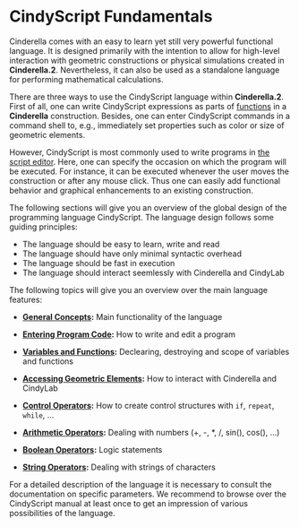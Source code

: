 # CindyScript Fundamentals

Cinderella comes with an easy to learn yet still very powerful functional language.
It is designed primarily with the intention to allow for high-level interaction with geometric constructions or physical simulations created in **Cinderella.2**.
Nevertheless, it can also be used as a standalone language for performing mathematical calculations.

There are three ways to use the CindyScript language within **Cinderella.2**.
First of all, one can write CindyScript expressions as parts of [functions](Function_Plotting.md) in a **Cinderella** construction.
Besides, one can enter CindyScript commands in a command shell to, e.g., immediately set properties such as color or size of geometric elements.

However, CindyScript is most commonly used to write programs in [the script editor](The_CindyScript_Editor.md).
Here, one can specify the occasion on which the program will be executed.
For instance, it can be executed whenever the user moves the construction or after any mouse click.
Thus one can easily add functional behavior and graphical enhancements to an existing construction.

The following sections will give you an overview of the global design of the programming language CindyScript.
The language design follows some guiding principles:

-   The language should be easy to learn, write and read
-   The language should have only minimal syntactic overhead
-   The language should be fast in execution
-   The language should interact seemlessly with Cinderella and CindyLab

The following topics will give you an overview over the main language features:

-   **[General Concepts](General_Concepts.md):**
    Main functionality of the language

-   **[Entering Program Code](Entering_Program_Code.md):**
    How to write and edit a program

-   **[Variables and Functions](Variables_and_Functions.md):**
    Declearing, destroying and scope of variables and functions

-   **[Accessing Geometric Elements](Accessing_Geometric_Elements.md):**
    How to interact with Cinderella and CindyLab

-   **[Control Operators](Control_Operators.md):**
    How to create control structures with `if`, `repeat`, `while`, …

-   **[Arithmetic Operators](Arithmetic_Operators.md):**
    Dealing with numbers (+, -, \*, /, sin(), cos(), …)

-   **[Boolean Operators](Boolean_Operators.md):**
    Logic statements

-   **[String Operators](String_Operators.md):**
    Dealing with strings of characters

For a detailed description of the language it is necessary to consult the documentation on specific parameters.
We recommend to browse over the CindyScript manual at least once to get an impression of various possibilities of the language.

